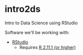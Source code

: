 # intro2ds
Intro to Data Science using RStudio

Software we'll be working with:
- [RStudio](http://www.rstudio.com/products/rstudio/download/)
  - Requires [R 2.11.1 (or higher)](http://cran.rstudio.com/)
